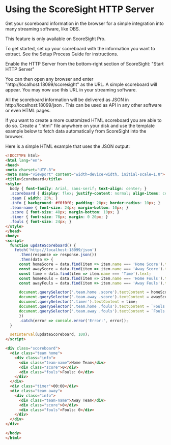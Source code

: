 # Using the ScoreSight HTTP Server

Get your scoreboard information in the browser for a simple integration into many streaming software, like OBS.

This feature is only available on ScoreSight Pro.

To get started, set up your scoreboard with the information you want to extract. See the Setup Process Guide for instructions.

Enable the HTTP Server from the bottom-right section of ScoreSight: "Start HTTP Server"

You can then open any browser and enter "http://localhost:18099/scoresight" as the URL. A simple scoreboard will appear. You may now use this URL in your streaming software.

All the scoreboard information will be delivered as JSON in http://localhost:18099/json . This can be used as API in any other software or even HTML pages.

If you want to create a more customized HTML scoreboard you are able to do so. Create a ".html" file anywhere on your disk and use the template example below to fetch data automatically from ScoreSight into the browser.

Here is a simple HTML example that uses the JSON output:

```html
<!DOCTYPE html>
<html lang="en">
<head>
<meta charset="UTF-8">
<meta name="viewport" content="width=device-width, initial-scale=1.0">
<title>Scoreboard</title>
<style>
  body { font-family: Arial, sans-serif; text-align: center; }
  .scoreboard { display: flex; justify-content: normal; align-items: center; margin-top: 20px; }
  .team { width: 25%; }
  .info { background: #f0f0f0; padding: 20px; border-radius: 10px; }
  .team-name { font-size: 24px; margin-bottom: 10px; }
  .score { font-size: 48px; margin-bottom: 10px; }
  .timer { font-size: 78px; margin: 0 20px; }
  .fouls { font-size: 24px; }
</style>
</head>
<body>
<script>
  function updateScoreboard() {
    fetch('http://localhost:18099/json')
      .then(response => response.json())
      .then(data => {
      const homeScore = data.find(item => item.name === 'Home Score').text;
      const awayScore = data.find(item => item.name === 'Away Score').text;
      const time = data.find(item => item.name === 'Time').text;
      const homeFouls = data.find(item => item.name === 'Home Fouls').text;
      const awayFouls = data.find(item => item.name === 'Away Fouls').text;

      document.querySelector('.team.home .score').textContent = homeScore;
      document.querySelector('.team.away .score').textContent = awayScore;
      document.querySelector('.timer').textContent = time;
      document.querySelector('.team.home .fouls').textContent = `Fouls: ${homeFouls}`;
      document.querySelector('.team.away .fouls').textContent = `Fouls: ${awayFouls}`;
      })
      .catch(error => console.error('Error:', error));
  }

  setInterval(updateScoreboard, 100);
</script>

<div class="scoreboard">
  <div class="team home">
    <div class="info">
      <div class="team-name">Home Team</div>
      <div class="score">0</div>
      <div class="fouls">Fouls: 0</div>
    </div>
  </div>
  <div class="timer">00:00</div>
  <div class="team away">
    <div class="info">
      <div class="team-name">Away Team</div>
      <div class="score">0</div>
      <div class="fouls">Fouls: 0</div>
    </div>
  </div>
</div>

</body>
</html>
```
